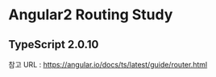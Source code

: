 # Angular2 Routing Study

## TypeScript 2.0.10

참고 URL : https://angular.io/docs/ts/latest/guide/router.html
